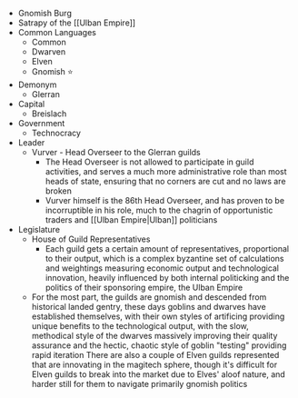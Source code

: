 - Gnomish Burg
- Satrapy of the [[Ulban Empire]]
- Common Languages 
	- Common
	- Dwarven
	- Elven
	- Gnomish ⭐
- Demonym
	- Glerran
- Capital
	- Breislach
- Government
	- Technocracy
- Leader
	- Vurver - Head Overseer to the Glerran guilds
		- The Head Overseer is not allowed to participate in guild activities, and serves a much more administrative role than most heads of state, ensuring that no corners are cut and no laws are broken
		- Vurver himself is the 86th Head Overseer, and has proven to be incorruptible in his role, much to the chagrin of opportunistic traders and [[Ulban Empire|Ulban]] politicians
- Legislature
	- House of Guild Representatives
		- Each guild gets a certain amount of representatives, proportional to their output, which is a complex byzantine set of calculations and weightings measuring economic output and technological innovation, heavily influenced by both internal politicking and the politics of their sponsoring empire, the Ulban Empire
	- For the most part, the guilds are gnomish and descended from historical landed gentry, these days goblins and dwarves have established themselves, with their own styles of artificing providing unique benefits to the technological output, with the slow, methodical style of the dwarves massively improving their quality assurance and the hectic, chaotic style of goblin "testing" providing rapid iteration
	  There are also a couple of Elven guilds represented that are innovating in the magitech sphere, though it's difficult for Elven guilds to break into the market due to Elves' aloof nature, and harder still for them to navigate primarily gnomish politics